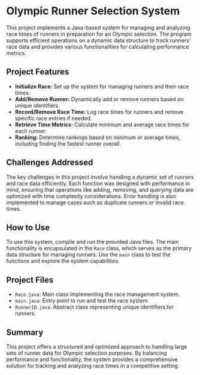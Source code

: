 <!DOCTYPE html>
<html lang="en">
<head>
    <meta charset="UTF-8">
    <meta name="viewport" content="width=device-width, initial-scale=1.0">
</head>
<body>
    <h1>Olympic Runner Selection System</h1>
    <p>
        This project implements a Java-based system for managing and analyzing race times of runners in preparation for an Olympic selection. The program supports efficient operations on a dynamic data structure to track runners' race data and provides various functionalities for calculating performance metrics.
    </p>
    <h2>Project Features</h2>
    <ul>
        <li><strong>Initialize Race:</strong> Set up the system for managing runners and their race times.</li>
        <li><strong>Add/Remove Runner:</strong> Dynamically add or remove runners based on unique identifiers.</li>
        <li><strong>Record/Remove Race Time:</strong> Log race times for runners and remove specific race entries if needed.</li>
        <li><strong>Retrieve Time Metrics:</strong> Calculate minimum and average race times for each runner.</li>
        <li><strong>Ranking:</strong> Determine rankings based on minimum or average times, including finding the fastest runner overall.</li>
    </ul>
    <h2>Challenges Addressed</h2>
    <p>
        The key challenges in this project involve handling a dynamic set of runners and race data efficiently. Each function was designed with performance in mind, ensuring that operations like adding, removing, and querying data are optimized with time complexity considerations. Error handling is also implemented to manage cases such as duplicate runners or invalid race times.
    </p>
    <h2>How to Use</h2>
    <p>
        To use this system, compile and run the provided Java files. The main functionality is encapsulated in the <code>Race</code> class, which serves as the primary data structure for managing runners. Use the <code>main</code> class to test the functions and explore the system capabilities.
    </p>
    <h2>Project Files</h2>
    <ul>
        <li><code>Race.java</code>: Main class implementing the race management system.</li>
        <li><code>main.java</code>: Entry point to run and test the race system.</li>
        <li><code>RunnerID.java</code>: Abstract class representing unique identifiers for runners.</li>
    </ul>
    <h2>Summary</h2>
    <p>
        This project offers a structured and optimized approach to handling large sets of runner data for Olympic selection purposes. By balancing performance and functionality, the system provides a comprehensive solution for tracking and analyzing race times in a competitive setting.
    </p>
</body>
</html>
